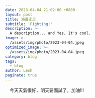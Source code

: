 ```yaml
---
date: 2023-04-04 21:02:00 +0800
layout: post
title: 海邊走走
subtitle: 'Fighting!'
description: >-
  A description... and Yes, It's cool.
image: >- 
  /assets/img/photo/2023-04-04.jpeg
optimized_image: >-
  /assets/img/photo/2023-04-04.jpeg
category: blog
tags:
  - blog
author: Lesh
paginate: true
---
```


&emsp;今天天氣很好，明天要面試了，加油!!!

